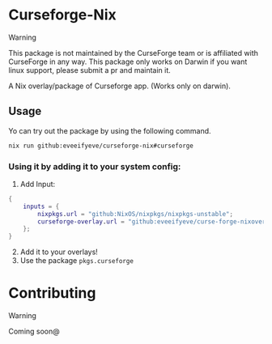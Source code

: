 # Curseforge-Nix
> [!WARNING]
> This package is not maintained by the CurseForge team or is affiliated with CurseForge in any way.
> This package only works on Darwin if you want linux support, please submit a pr and maintain it.

A Nix overlay/package of Curseforge app. (Works only on darwin). 


## Usage
Yo can try out the package by using the following command.
```sh
nix run github:eveeifyeve/curseforge-nix#curseforge
```

### Using it by adding it to your system config:


1. Add Input: 

```nix
{
    inputs = {
        nixpkgs.url = "github:NixOS/nixpkgs/nixpkgs-unstable";
        curseforge-overlay.url = "github:eveeifyeve/curse-forge-nixoverlay";
    };
}
```

2. Add it to your overlays!
3. Use the package `pkgs.curseforge`




# Contributing

<!-- TODO: Guide -->

> [!WARNING]
> Coming soon@